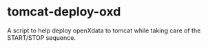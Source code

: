 tomcat-deploy-oxd
=================

A script to help deploy openXdata to tomcat while taking care of the START/STOP sequence.